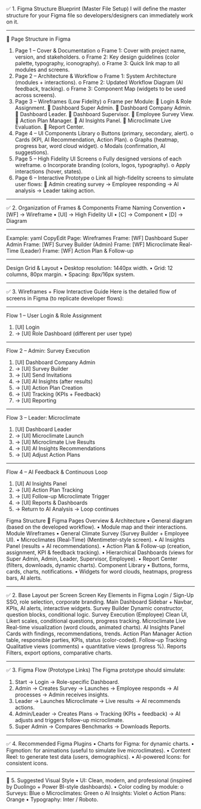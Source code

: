 ✅ 1. Figma Structure Blueprint (Master File Setup)
I will define the master structure for your Figma file so developers/designers can immediately work on it.

---

📌 Page Structure in Figma

1. Page 1 – Cover & Documentation
   o Frame 1: Cover with project name, version, and stakeholders.
   o Frame 2: Key design guidelines (color palette, typography, iconography).
   o Frame 3: Quick link map to all modules and screens.
2. Page 2 – Architecture & Workflow
   o Frame 1: System Architecture (modules + interactions).
   o Frame 2: Updated Workflow Diagram (AI feedback, tracking).
   o Frame 3: Component Map (widgets to be used across screens).
3. Page 3 – Wireframes (Low Fidelity)
   o Frame per Module:
    Login & Role Assignment.
    Dashboard Super Admin.
    Dashboard Company Admin.
    Dashboard Leader.
    Dashboard Supervisor.
    Employee Survey View.
    Action Plan Manager.
    AI Insights Panel.
    Microclimate Live Evaluation.
    Report Center.
4. Page 4 – UI Components Library
   o Buttons (primary, secondary, alert).
   o Cards (KPI, AI Recommendation, Action Plan).
   o Graphs (heatmap, progress bar, word cloud widget).
   o Modals (confirmation, AI suggestions).
5. Page 5 – High Fidelity UI Screens
   o Fully designed versions of each wireframe.
   o Incorporate branding (colors, logos, typography).
   o Apply interactions (hover, states).
6. Page 6 – Interactive Prototype
   o Link all high-fidelity screens to simulate user flows:
    Admin creating survey → Employee responding → AI analysis → Leader taking action.

---

✅ 2. Organization of Frames & Components
Frame Naming Convention
• [WF] → Wireframe
• [UI] → High Fidelity UI
• [C] → Component
• [D] → Diagram

---

Example:
yaml
CopyEdit
Page: Wireframes
Frame: [WF] Dashboard Super Admin
Frame: [WF] Survey Builder (Admin)
Frame: [WF] Microclimate Real-Time (Leader)
Frame: [WF] Action Plan & Follow-up

---

Design Grid & Layout
• Desktop resolution: 1440px width.
• Grid: 12 columns, 80px margin.
• Spacing: 8px/16px system.

---

✅ 3. Wireframes + Flow Interactive Guide
Here is the detailed flow of screens in Figma (to replicate developer flows):

---

Flow 1 – User Login & Role Assignment

1. [UI] Login
2. → [UI] Role Dashboard (different per user type)

---

Flow 2 – Admin: Survey Execution

1. [UI] Dashboard Company Admin
2. → [UI] Survey Builder
3. → [UI] Send Invitations
4. → [UI] AI Insights (after results)
5. → [UI] Action Plan Creation
6. → [UI] Tracking (KPIs + Feedback)
7. → [UI] Reporting

---

Flow 3 – Leader: Microclimate

1. [UI] Dashboard Leader
2. → [UI] Microclimate Launch
3. → [UI] Microclimate Live Results
4. → [UI] AI Insights Recommendations
5. → [UI] Adjust Action Plans

---

Flow 4 – AI Feedback & Continuous Loop

1. [UI] AI Insights Panel
2. → [UI] Action Plan Tracking
3. → [UI] Follow-up Microclimate Trigger
4. → [UI] Reports & Dashboards
5. → Return to AI Analysis → Loop continues

Figma Structure
📌 Figma Pages
Overview & Architecture
• General diagram (based on the developed workflow).
• Module map and their interactions.
Module Wireframes
• General Climate Survey (Survey Builder + Employee UI).
• Microclimates (Real-Time) (Mentimeter-style screen).
• AI Insights Panel (results + AI recommendations).
• Action Plan & Follow-up (creation, assignment, KPI & feedback tracking).
• Hierarchical Dashboards (views for Super Admin, Admin, Leader, Supervisor, Employee).
• Report Center (filters, downloads, dynamic charts).
Component Library
• Buttons, forms, cards, charts, notifications.
• Widgets for word clouds, heatmaps, progress bars, AI alerts.

---

✅ 2. Base Layout per Screen
Screen Key Elements in Figma
Login / Sign-Up SSO, role selection, corporate branding.
Main Dashboard Sidebar + Navbar, KPIs, AI alerts, interactive widgets.
Survey Builder Dynamic constructor, question blocks, conditional logic.
Survey Execution (Employee) Clean UI, Likert scales, conditional questions, progress tracking.
Microclimate Live Real-time visualization (word clouds, animated charts).
AI Insights Panel Cards with findings, recommendations, trends.
Action Plan Manager Action table, responsible parties, KPIs, status (color-coded).
Follow-up Tracking Qualitative views (comments) + quantitative views (progress %).
Reports Filters, export options, comparative charts.

---

✅ 3. Figma Flow (Prototype Links)
The Figma prototype should simulate:

1. Start → Login → Role-specific Dashboard.
2. Admin → Creates Survey → Launches → Employee responds → AI processes → Admin receives insights.
3. Leader → Launches Microclimate → Live results → AI recommends actions.
4. Admin/Leader → Creates Plans → Tracking (KPIs + feedback) → AI adjusts and triggers follow-up microclimate.
5. Super Admin → Compares Benchmarks → Downloads Reports.

---

✅ 4. Recommended Figma Plugins
• Charts for Figma: for dynamic charts.
• Figmotion: for animations (useful to simulate live microclimates).
• Content Reel: to generate test data (users, demographics).
• AI-powered Icons: for consistent icons.

---

🎨 5. Suggested Visual Style
• UI: Clean, modern, and professional (inspired by Duolingo + Power BI-style dashboards).
• Color coding by module:
o Surveys: Blue
o Microclimates: Green
o AI Insights: Violet
o Action Plans: Orange
• Typography: Inter / Roboto.
